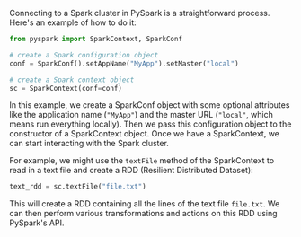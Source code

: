 Connecting to a Spark cluster in PySpark is a straightforward process. Here's an example of how to do it:

```python
from pyspark import SparkContext, SparkConf

# create a Spark configuration object
conf = SparkConf().setAppName("MyApp").setMaster("local")

# create a Spark context object
sc = SparkContext(conf=conf)
```

In this example, we create a SparkConf object with some optional attributes like the application name (`"MyApp"`) and the master URL (`"local"`, which means run everything locally). Then we pass this configuration object to the constructor of a SparkContext object. Once we have a SparkContext, we can start interacting with the Spark cluster.

For example, we might use the `textFile` method of the SparkContext to read in a text file and create a RDD (Resilient Distributed Dataset):

```python
text_rdd = sc.textFile("file.txt")
```

This will create a RDD containing all the lines of the text file `file.txt`. We can then perform various transformations and actions on this RDD using PySpark's API.
